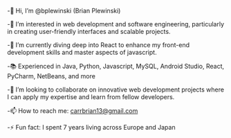 -👋 Hi, I’m @bplewinski (Brian Plewinski)

-👀 I’m interested in web development and software engineering, particularly in creating user-friendly interfaces and scalable projects.

-🌱 I’m currently diving deep into React to enhance my front-end development skills and master aspects of javascript.

-📚 Experienced in Java, Python, Javascript, MySQL, Android Studio, React, PyCharm, NetBeans, and more  

-💞️ I’m looking to collaborate on innovative web development projects where I can apply my expertise and learn from fellow developers.

-📫 How to reach me: carrbrian13@gmail.com

-⚡ Fun fact: I spent 7 years living across Europe and Japan
